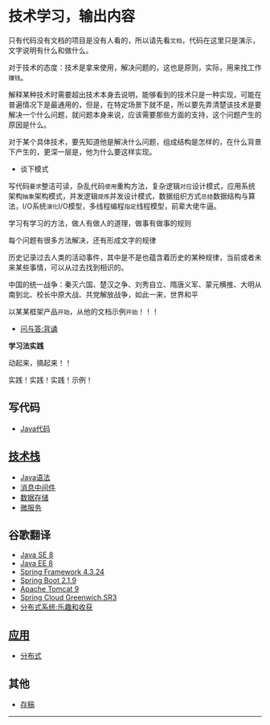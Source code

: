 # 技术学习，输出内容

只有代码没有文档的项目是没有人看的，所以请先看`文档`，代码在这里只是演示，文字说明有什么和做什么。

对于技术的态度：技术是拿来使用，解决问题的，这也是原则，实际，用来找工作`赚钱`。

解释某种技术时需要超出技术本身去说明，能够看到的技术只是一种实现，可能在普遍情况下是最通用的，但是，在特定场景下就不是，所以要先弄清楚该技术是要解决一个什么问题，就问题本身来说，应该需要那些方面的支持，这个问题产生的原因是什么。

对于某个具体技术，要先知道他是解决什么问题，组成结构是怎样的，在什么背景下产生的，更深一层是，他为什么要这样实现。

-   谈下模式

写代码`要求`整洁可读，杂乱代码`使用`重构方法，复杂逻辑`对应`设计模式，应用系统架构`抽象`架构模式，并发逻辑`提炼`并发设计模式，数据组织方式`总结`数据结构与算法，I/O系统`演化`I/O模型，多线程编程`指定`线程模型，前辈大佬牛逼。

学习有学习的方法，做人有做人的道理，做事有做事的规则

每个问题有很多方法解决，还有形成文字的规律

历史记录过去人类的活动事件，其中是不是也蕴含着历史的某种规律，当前或者未来某些事情，可以从过去找到相识的。

中国的统一战争：秦灭六国、楚汉之争、刘秀自立、隋唐义军、蒙元横推、大明从南到北、校长中原大战、共党解放战争，如此一来，世界和平




以某某框架产品`开始`，从他的文档示例`开始`！！！

-   [问与答:背诵](recite/README.md)

**学习法实践**

动起来，搞起来！！

实践！实践！实践！示例！

##  写代码
-   [Java代码](JavaLearingCode/README.md)


##  [技术栈](server/README.md)
-   [Java语法](server/lang/l001/README.md)
-   [消息中间件](server/mq/README.md)
-   [数据存储](server/database/README.md)
-   [微服务](server/microservice/README.md)


##  谷歌翻译
-   [Java SE 8](doc_zh/java_se_doc_zh_8/README.md)
-   [Java EE 8](doc_zh/java_ee_doc_zh_8/README.md)
-   [Spring Framework 4.3.24](doc_zh/spring_framework_doc_zh_4.3.24/README.md)
-   [Spring Boot 2.1.9](doc_zh/spring_boot_doc_zh_2.1.9/README.md)
-   [Apache Tomcat 9](doc_zh/apache_tomcat_doc_zh_9/README.md)
-   [Spring Cloud Greenwich.SR3](doc_zh/spring_cloud_doc_zh_Greenwich_SR3/README.md)
-   [分布式系统:乐趣和收获](doc_zh/distributedTheory/funAndprofit/README.md)


##  [应用](app/README.md)
-   [分布式](app/distributed/README.md) 

##  其他
-   [存稿](bbb/README.md)


----
